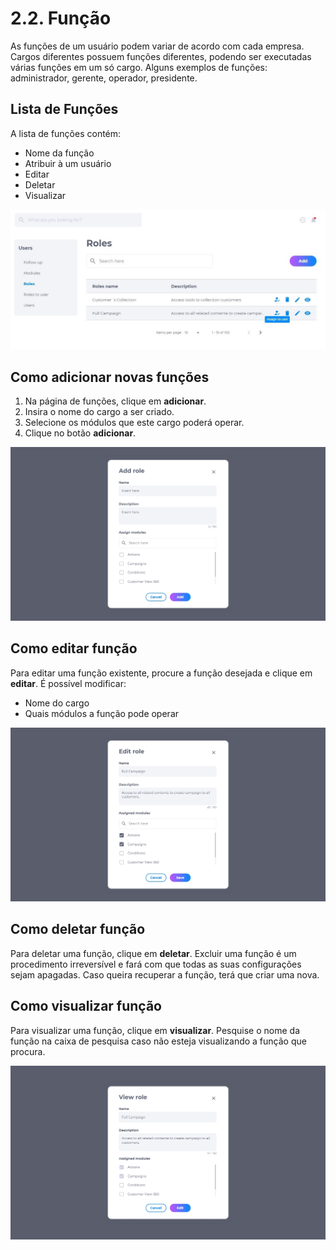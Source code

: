 # 2.2. Função

As funções de um usuário podem variar de acordo com cada empresa. Cargos diferentes possuem funções diferentes, podendo ser executadas várias funções em um só cargo. Alguns exemplos de funções: administrador, gerente, operador, presidente.

## Lista de Funções
A lista de funções contém:

* Nome da função
* Atribuir à um usuário
* Editar
* Deletar
* Visualizar

![imagem](../img/crm/Users-Roles-List.jpg)

## Como adicionar novas funções
1. Na página de funções, clique em **adicionar**.
2. Insira o nome do cargo a ser criado.
3. Selecione os módulos que este cargo poderá operar.
4. Clique no botão **adicionar**.

![imagem](../img/crm/Users-Roles-Add.jpg)

## Como editar função
Para editar uma função existente, procure a função desejada e clique em **editar**. É possível modificar:

* Nome do cargo
* Quais módulos a função pode operar

![imagem](../img/crm/Users-Roles-Edit.jpg)

## Como deletar função
Para deletar uma função, clique em **deletar**. Excluir uma função é um procedimento irreversível e fará com que todas as suas configurações sejam apagadas. Caso queira recuperar a função, terá que criar uma nova.

## Como visualizar função
Para visualizar uma função, clique em **visualizar**. Pesquise o nome da função na caixa de pesquisa caso não esteja visualizando a função que procura.

![imagem](../img/crm/Users-Roles-View.jpg)



